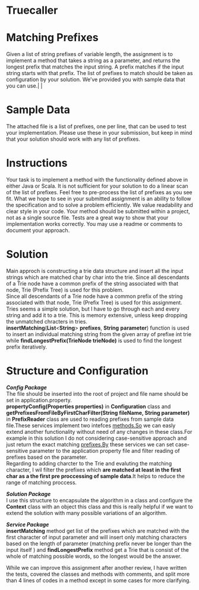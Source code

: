 # Truecaller
<!DOCTYPE html>
<html>


<body class="stackedit">
  <div class="stackedit__html"><h1 id="matching-prefixes">Matching Prefixes</h1>
<p>Given a list of string prefixes of variable length, the assignment is to implement a method that takes a string as a parameter, and returns the longest prefix that matches the input string. A prefix matches if the input string starts with that prefix. The list of prefixes to match should be taken as configuration by your solution. We’ve provided you with sample data that you can use.|  |</p>
<h1 id="sample-data">Sample Data</h1>
<p>The attached file is a list of prefixes, one per line, that can be used to test your implementation. Please use these in your submission, but keep in mind that your solution should work with any list of prefixes.</p>
<h1 id="instructions">Instructions</h1>
<p>Your task is to implement a method with the functionality defined above in either Java or Scala. It is not sufficient for your solution to do a linear scan of the list of prefixes. Feel free to pre-process the list of prefixes as you see fit. What we hope to see in your submitted assignment is an ability to follow the specification and to solve a problem efficiently. We value readability and clear style in your code. Your method should be submitted within a project, not as a single source file. Tests are a great way to show that your implementation works correctly. You may use a readme or comments to document your approach.</p>
<h1 id="solution">Solution</h1>
<p>Main approch is constructing a trie data structure and insert all the input strings which are matched char by char into the trie. Since all descendants of a Trie node have a common prefix of the string associated with that node, Trie (Prefix Tree) is used for this problem.<br>
Since all descendants of a Trie node have a common prefix of the string associated with that node, Trie (Prefix Tree) is used for this assignment.<br>
Tries seems a simple solution, but I have to go through each and every string and add it to a trie. This is memory extensive, unless keep dropping the unmatched chracters in tries.<br>
<strong>insertMatching</strong>(<strong>List</strong>&lt;<strong>String</strong>&gt; <strong>prefixes</strong>, <strong>String</strong> <strong>parameter</strong>)  function is used to insert an individual matching string from the given array of prefixe int trie while  <strong>findLongestPrefix(TrieNode trieNode)</strong>  is used to find  the longest prefix iteratively.</p>
<h1 id="structure-and-configuration">Structure and Configuration</h1>
<p><em><strong>Config Package</strong></em><br>
The file should be inserted into the root of project and file name should be set in application.property.<br>
<strong>propertyConfig(Properties properties)</strong> in <strong>Configuration</strong> class and <strong>getPrefixesFromFileByFirstCharFilter(String fileName, String parameter)</strong> in <strong>PrefixReader</strong> class are used to reading prefixes from sample data file.These services implement two intefces <a href="http://methods.So">methods.So</a> we can easly extend another functionality without need of any changes in these class.For example in this solution I do not considering case-sensitive approach and just return the exact matching <a href="http://prefixes.By">prefixes.By</a> these services we can set case-sensitive parameter to the application property file and filter reading of prefixes based on the parameter.<br>
Regarding to adding charcter to the Trie and evaluting the matching character, I wil filter the prefixes which <strong>are matched at least in the first char as a the first pre proccessing of sample data</strong>.It helps to reduce the range of matching proccess.</p>
<p><em><strong>Solution Package</strong></em><br>
I use this structure to encapsulate the algorithm in a class and configure the <strong>Context</strong> class with an object this class and this is really helpful if we want to extend the solution with many possible variations of an algorithm.</p>
<p><em><strong>Service Package</strong></em><br>
<strong>insertMatching</strong> method get list of the prefixes which are matched with the first character of input parameter and will insert only matching characters based on the length of parameter (matching prefix never be longer than the input itself ) and <strong>findLongestPrefix</strong> method get a Trie that is consist of the whole of matching possible words, so the longest would be the answer.</p>
<p>While we can improve this assignment after another review, I have written the tests, covered the classes and methods with comments, and split more than 4 lines of codes in a method except in some cases for more clarifying.</p>
</div>
</body>

</html>
